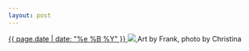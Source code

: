 ```yaml
---
layout: post
---
```


<p>
  <a href="/464">
    <time>{{ page.date | date: "%e %B %Y" }}</time>
    <img src="{{ site.assets_url }}/464.jpg">
  </a>
  Art by Frank, photo by Christina
</p>
